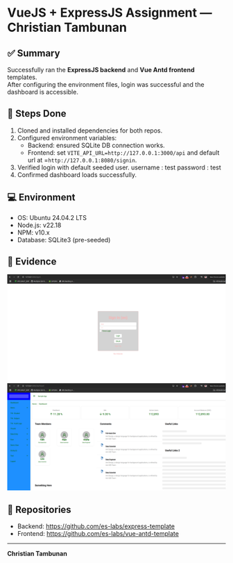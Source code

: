 # VueJS + ExpressJS Assignment — Christian Tambunan

## ✅ Summary
Successfully ran the **ExpressJS backend** and **Vue Antd frontend** templates.  
After configuring the environment files, login was successful and the dashboard is accessible.

## 🧩 Steps Done
1. Cloned and installed dependencies for both repos.
2. Configured environment variables:
   - Backend: ensured SQLite DB connection works.
   - Frontend: set `VITE_API_URL=http://127.0.0.1:3000/api` and default url at =`http://127.0.0.1:8080/signin`.
3. Verified login with default seeded user.
   username : test
   password : test
4. Confirmed dashboard loads successfully.

## 💻 Environment
- OS: Ubuntu 24.04.2 LTS
- Node.js: v22.18
- NPM: v10.x
- Database: SQLite3 (pre-seeded)

## 📸 Evidence
![Login Screenshot](screenshots/login.png)
![Dashboard Screenshot](screenshots/dashboard.png)

## 📂 Repositories
- Backend: https://github.com/es-labs/express-template  
- Frontend: https://github.com/es-labs/vue-antd-template

---
**Christian Tambunan**
